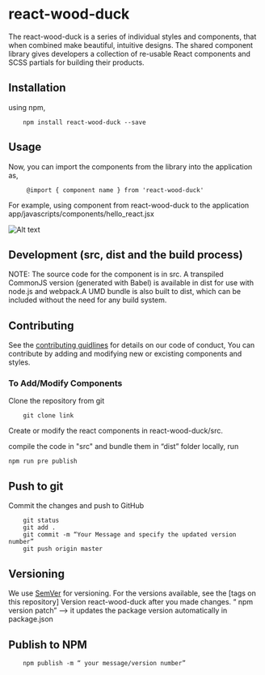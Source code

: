# react-wood-duck

The react-wood-duck is a series of individual styles and components, that when combined make beautiful, intuitive designs.
The shared component library gives developers a collection of re-usable React components and SCSS partials for building their products.

## Installation

using npm,

        npm install react-wood-duck --save
  
## Usage

Now, you can import the components from the library into the application as,

         @import { component name } from 'react-wood-duck'
 
   For example, using component from react-wood-duck to the application app/javascripts/components/hello_react.jsx  
   
   ![Alt text](https://user-images.githubusercontent.com/30934662/29230515-456a29cc-7e98-11e7-9fb4-2b1a34a98a55.png)
  
## Development (src, dist and the build process)

NOTE: The source code for the component is in src. A transpiled CommonJS version (generated with Babel) is available in dist for use with node.js and webpack.A UMD bundle is also built to dist, which can be included without the need for any build system.


## Contributing
See the [contributing guidlines]() for details on our code of conduct,
You can contribute by adding and modifying new or excisting components and styles.

### To Add/Modify Components

Clone the repository from git

        git clone link

Create or modify the react components in react-wood-duck/src.

compile the code in "src" and bundle them in “dist” folder locally, run

	npm run pre publish
        
## Push to git

Commit the changes and push to GitHub
        
        git status 
        git add . 
        git commit -m “Your Message and specify the updated version number” 
        git push origin master  
 	
## Versioning

We use [SemVer](http://semver.org/) for versioning. For the versions available, see the [tags on this repository] 
Version react-wood-duck after you made changes. 
 “ npm version patch” —> it updates the package version automatically in package.json
 
## Publish to NPM

        npm publish -m “ your message/version number”


